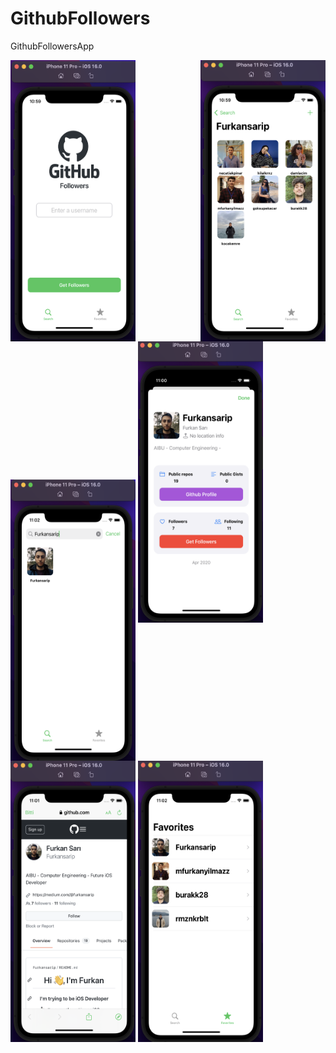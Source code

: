 # GithubFollowers
GithubFollowersApp

<img align = "left" src = "https://github.com/Furkansarip/GithubFollowers/blob/main/Screenshots-GF/main.png" width = "200" height = "450"/>
<img align = "right" src = "https://github.com/Furkansarip/GithubFollowers/blob/main/Screenshots-GF/followerlist.png" width = 200 height = 450/>
<img align = "center" src = "https://github.com/Furkansarip/GithubFollowers/blob/main/Screenshots-GF/searchbar.png" width = 200 height = 450/>
<img src = "https://github.com/Furkansarip/GithubFollowers/blob/main/Screenshots-GF/userprofileinfo.png" width = 200 height = 450/>
<img src = "https://github.com/Furkansarip/GithubFollowers/blob/main/Screenshots-GF/safariview.png" width = 200 height = 450/>
<img src = "https://github.com/Furkansarip/GithubFollowers/blob/main/Screenshots-GF/FavoriteList.png" width = 200 height = 450/>
